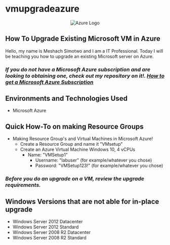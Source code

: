 # vmupgradeazure
<p align="center">
<img src="https://i.imgur.com/hbO1sQ3.png" alt="Azure Logo"/>
</p>

<h2>How To Upgrade Existing Microsoft VM in Azure</h2>

Hello, my name is Meshach Simotwo and I am a IT Professional. Today I will be teaching you how to upgrade an existing Microsoft server on Azure.<br>

*<h3>If you do not have a Microsoft Azure subscription and are looking to obtaining one, check out my repository on it!. [How to get a Microsoft Azure Subscription](https://github.com/msimotwo/mszuresubscription)</h3>*

<h2>Environments and Technologies Used</h2>

- Microsoft Azure

<h2>Quick How-To on making Resource Groups</h2>

  - Making Resource Group's and Virtual Machines in Microsoft Azure!
    - Create a Resource Group and name it "VMsetup"
    - Create an Azure Virtual Machine Windows 10, 4 vCPUs
      - Name: "VMSetup1"
        - Username: "labuser" (for example/whatever you chose)
        - Password: "VMSetup123!" (for example/whatever you chose)

*<h3>Before you do an upgrade on a VM, review the upgrade requirements.</h3>*

<h2>Windows Versions that are not able for in-place upgrade</h2>
  
  - Windows Server 2012 Datacenter
  - Windows Server 2012 Standard
  - Windows Server 2008 R2 Datacenter
  - Windows Server 2008 R2 Standard
  

 
